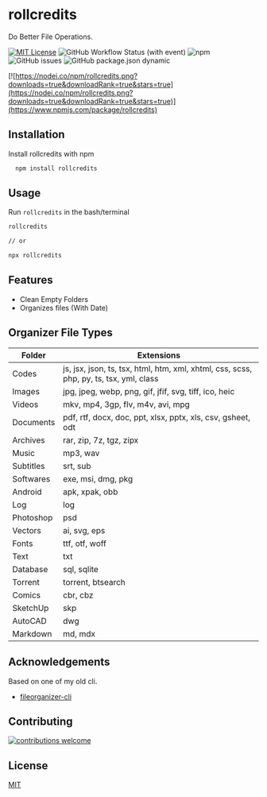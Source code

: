 # rollcredits

Do Better File Operations.

[![MIT License](https://img.shields.io/badge/License-MIT-green.svg)](https://choosealicense.com/licenses/mit/)
![GitHub Workflow Status (with event)](https://img.shields.io/github/actions/workflow/status/plsankar/rollcredits/npm-publish.yml)
![npm](https://img.shields.io/npm/dw/rollcredits)
![GitHub issues](https://img.shields.io/github/issues/plsankar/rollcredits)
![GitHub package.json dynamic](https://img.shields.io/github/package-json/version/plsankar/rollcredits)

[![https://nodei.co/npm/rollcredits.png?downloads=true&downloadRank=true&stars=true](https://nodei.co/npm/rollcredits.png?downloads=true&downloadRank=true&stars=true)](https://www.npmjs.com/package/rollcredits)

## Installation

Install rollcredits with npm

```bash
  npm install rollcredits
```

## Usage

Run `rollcredits` in the bash/terminal

```bash
rollcredits

// or

npx rollcredits
```

## Features

-   Clean Empty Folders
-   Organizes files (With Date)

## Organizer File Types

| Folder    | Extensions                                                                             |
| --------- | -------------------------------------------------------------------------------------- |
| Codes     | js, jsx, json, ts, tsx, html, htm, xml, xhtml, css, scss, php, py, ts, tsx, yml, class |
| Images    | jpg, jpeg, webp, png, gif, jfif, svg, tiff, ico, heic                                  |
| Videos    | mkv, mp4, 3gp, flv, m4v, avi, mpg                                                      |
| Documents | pdf, rtf, docx, doc, ppt, xlsx, pptx, xls, csv, gsheet, odt                            |
| Archives  | rar, zip, 7z, tgz, zipx                                                                |
| Music     | mp3, wav                                                                               |
| Subtitles | srt, sub                                                                               |
| Softwares | exe, msi, dmg, pkg                                                                     |
| Android   | apk, xpak, obb                                                                         |
| Log       | log                                                                                    |
| Photoshop | psd                                                                                    |
| Vectors   | ai, svg, eps                                                                           |
| Fonts     | ttf, otf, woff                                                                         |
| Text      | txt                                                                                    |
| Database  | sql, sqlite                                                                            |
| Torrent   | torrent, btsearch                                                                      |
| Comics    | cbr, cbz                                                                               |
| SketchUp  | skp                                                                                    |
| AutoCAD   | dwg                                                                                    |
| Markdown  | md, mdx                                                                                |

## Acknowledgements

Based on one of my old cli.

-   [fileorganizer-cli](https://github.com/plsankar/fileorganizer-cli)

## Contributing

[![contributions welcome](https://img.shields.io/badge/contributions-welcome-brightgreen.svg?style=flat)](https://github.com/plsankar/fileorganizer-cli/issues)

## License

[MIT](https://choosealicense.com/licenses/mit/)

